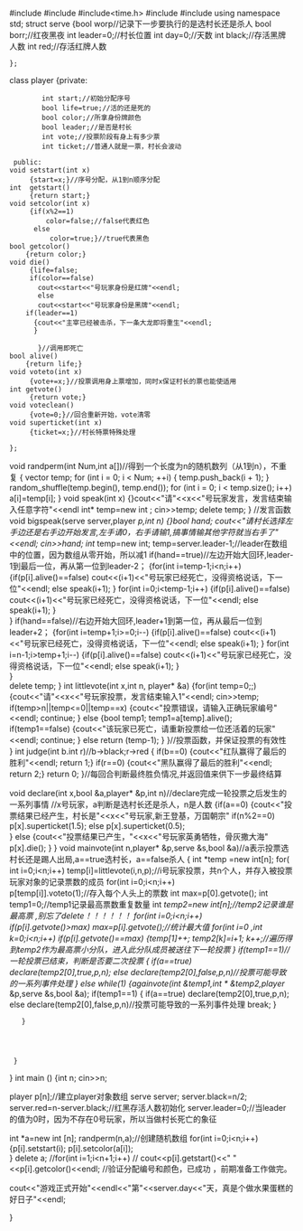 #include<iostream>
#include<cstring>
#include<time.h> 
#include<vector>
#include <algorithm>
using namespace std;
struct serve
    {bool worp//记录下一步要执行的是选村长还是杀人 
	bool borr;//红夜黑夜 
    int leader=0;//村长位置
	int day=0;//天数 
    int black;//存活黑牌人数 
    int red;//存活红牌人数 

    };
class player
	{private:
	        
			int start;//初始分配序号  
	        bool life=true;//活的还是死的 
	        bool color;//所拿身份牌颜色 
	        bool leader;//是否是村长 
	        int vote;//投票阶段有身上有多少票 
	        int ticket;//普通人就是一票，村长会波动 
	        
	 public:
	void setstart(int x)
	     {start=x;}//序号分配，从1到n顺序分配 
    int  getstart()
         {return start;}
    void setcolor(int x)
         {if(x%2==1)
		     color=false;//false代表红色 
		  else
		      color=true;}//true代表黑色 
	bool getcolor()
	    {return color;} 
    void die()
	     {life=false;
		 if(color==false)
		   cout<<start<<"号玩家身份是红牌"<<endl;
		   else
		   cout<<start<<"号玩家身份是黑牌"<<endl; 
		if(leader==1)
		  {cout<<"主宰已经被击杀，下一条大龙即将重生"<<endl; 
		  }
		      
		   }//调用即死亡 
	bool alive()
	    {return life;}
	void voteto(int x)
	     {vote+=x;}//投票调用身上票增加，同时x保证村长的票也能使适用 
	int getvote()
	     {return vote;}
	void voteclean()
	     {vote=0;}//回合重新开始，vote清零 
	void superticket(int x)
	     {ticket=x;}//村长特票特殊处理 
	     
	};
void randperm(int Num,int a[])//得到一个长度为n的随机数列（从1到n），不重复 
 {
     vector<int> temp;
     for (int i = 0; i < Num; ++i)
     {
         temp.push_back(i + 1);
     }
     random_shuffle(temp.begin(), temp.end());
     for (int i = 0; i < temp.size(); i++)
     a[i]=temp[i];
 }
void speak(int x)
     {}cout<<"请"<<x<<"号玩家发言，发言结束输入任意字符"<<endl
	  int* temp=new int ;
	  cin>>temp;
	  delete temp; 
	  } //发言函数
void bigspeak(serve server,player *p,int n)
     {}bool hand;
	 cout<<"请村长选择左手边还是右手边开始发言,左手请0，右手请输1,搞事情输其他字符就当右手了"<<endl;
	  cin>>hand;
	  int* temp=new int;
	  temp=server.leader-1;//leader在数组中的位置，因为数组从零开始，所以减1 
	  if(hand==true)//左边开始大回环,leader-1到最后一位，再从第一位到leader-2； 
	    {for(int i=temp-1;i<n;i++)
		     {if(p[i].alive()==false)
		        cout<<(i+1)<<"号玩家已经死亡，没得资格说话，下一位"<<endl; 
			  else
			    speak(i+1);
			  } 
	    for(int i=0;i<temp-1;i++)
	        {if(p[i].alive()==false)
		        cout<<(i+1)<<"号玩家已经死亡，没得资格说话，下一位"<<endl; 
			  else
			    speak(i+1);
			  } 	
		}
	  if(hand==false)//右边开始大回环,leader+1到第一位，再从最后一位到leader+2； 
	     {for(int i=temp+1;i>=0;i--)
	          {if(p[i].alive()==false)
		        cout<<(i+1)<<"号玩家已经死亡，没得资格说话，下一位"<<endl; 
			  else
			    speak(i+1);
			  } 
	     for(int i=n-1;i>temp+1;i--)
		 	 {if(p[i].alive()==false)
		        cout<<(i+1)<<"号玩家已经死亡，没得资格说话，下一位"<<endl; 
			  else
			    speak(i+1);
			  } 	
		 }	  
	  delete temp;
	  } 
int littlevote(int x,int n, player* &a)
    {for(int temp=0;;)
	    {cout<<"请"<<x<<"号玩家投票，发言结束输入1"<<endl;
	    cin>>temp;
	    if(temp>n||temp<=0||temp==x)
	       {cout<<"投票错误，请输入正确玩家编号"<<endl; 
	       continue;
	       }
	    else
	       {bool temp1;
		   temp1=a[temp].alive();
		   if(temp1==false)
		      {cout<<"该玩家已死亡，请重新投票给一位还活着的玩家"<<endl;
			  continue; 
			  }
		   else
		      return (temp-1);
		   }
	    }//投票函数，并保证投票的有效性  
	}
int judge(int b.int r)//b->black;r->red
     {
	 if(b==0)
	    {cout<<"红队赢得了最后的胜利"<<endl;
		 return 1;}
	 if(r==0)
	   {cout<<"黑队赢得了最后的胜利"<<endl;
		 return 2;}
	 return 0; 
	 }//每回合判断最终胜负情况,并返回值来供下一步最终结算
	 
void declare(int x,bool &a,player* &p,int n)//declare完成一轮投票之后发生的一系列事情 
//x号玩家，a判断是选村长还是杀人，n是人数 
{if(a==0)
        {cout<<"投票结果已经产生，村长是"<<x<<"号玩家,新王登基，万国朝宗"
        if(n%2==0)
          p[x].superticket(1.5);
        else
          p[x].superticket(0.5);	 
        }
   else
   {cout<<"投票结果已产生，"<<x<<"号玩家英勇牺牲，骨灰撒大海"
    p[x].die();
   }
 } 
void mainvote(int n,player* &p,serve &s,bool &a)//a表示投票选村长还是踢人出局,a==true选村长，a==false杀人 
     {
     int *temp =new int[n];
     for( int i=0;i<n;i++)
     temp[i]=littlevote(i,n,p);//i号玩家投票，共n个人，并存入被投票玩家对象的记录票数的成员 
     for(int i=0;i<n;i++)   
        p[temp[i]].voteto(1);//存入每个人头上的票数
     int max=p[0].getvote();
     int temp1=0;//temp1记录最高票数重复数量
     int *temp2=new int[n];//temp2记录谁是最高票 ,别忘了delete！！！！！！ 
     for(int i=0;i<n;i++)    
        if(p[i].getvote()>max)
     max=p[i].getvote();//统计最大值 
     for(int i=0 ,int k=0;i<n;i++)
        if(p[i].getvote()==max)
          {temp[1]++;
           temp2[k]=i+1;
           k++;//遍历得到temp2作为最高票小分队，进入此分队成员被送往下一轮投票 
	      }
     if(temp1==1)//一轮投票已结束，判断是否要二次投票 
       {
		 if(a==true) 
	        declare(temp2[0],true,p,n);
	     else 
	        declare(temp2[0],false,p,n)//投票可能导致的一系列事件处理 
       }
     else
       while(1)
       {againvote(int &temp1,int * &temp2,player* &p,serve &s,bool &a);
	   if(temp1==1)
	    {
		 if(a==true) 
	        declare(temp2[0],true,p,n);
	     else 
	        declare(temp2[0],false,p,n)//投票可能导致的一系列事件处理
		break; 
       }
	    
	   }
	  
     
	  
	
	 }  
} 
int main ()
{int n;
cin>>n;

player p[n];//建立player对象数组 
serve server;
server.black=n/2;
server.red=n-server.black;//红黑存活人数初始化
server.leader=0;//当leader的值为0时，因为不存在0号玩家，所以当做村长死亡的象征 
        
int *a=new int [n];
randperm(n,a);//创建随机数组 
for(int i=0;i<n;i++)
{p[i].setstart(i);
p[i].setcolor(a[i]);  
}
delete a;
         //for(int i=1;i<n+1;i++)
        //  cout<<p[i].getstart()<<"  "<<p[i].getcolor()<<endl;
		 //验证分配编号和颜色，已成功 ，前期准备工作做完。 

cout<<"游戏正式开始"<<endl<<"第"<<server.day<<"天，真是个做水果蛋糕的好日子"<<endl;



}
	
		
		
		

